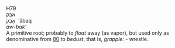 H79  
אבק  
אָבַק ‎ ‘âbaq  
*aw-bak‘*  
A primitive root; probably to *float* away (as vapor), but used only as
denominative from [80](h0080) to *bedust*, that is, *grapple: -*
wrestle.  
